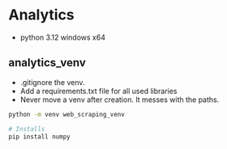 # Analytics
- python 3.12 windows x64

## analytics_venv
- .gitignore the venv.
- Add a requirements.txt file for all used libraries
- Never move a venv after creation. It messes with the paths.

```bash
python -m venv web_scraping_venv

# Installs
pip install numpy
```
